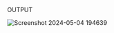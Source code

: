 OUTPUT

![Screenshot 2024-05-04 194639](https://github.com/Hasibwajid/Ai-chatbot-based-on-intent-classification-using-Deep-learning-cnn/assets/72168225/8fa6d6c1-a494-478d-a67a-86af1b62f640)
